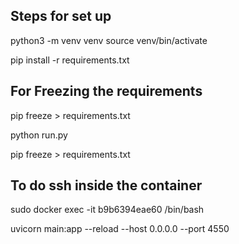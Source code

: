 ## Steps for set up

python3 -m venv venv
source venv/bin/activate

pip install -r requirements.txt

## For Freezing the requirements
pip freeze > requirements.txt


python run.py

pip freeze > requirements.txt


## To do ssh inside the container
sudo docker exec -it b9b6394eae60 /bin/bash

uvicorn main:app --reload --host 0.0.0.0 --port 4550